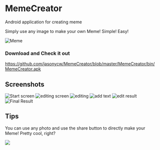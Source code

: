 # MemeCreator
Android application for creating meme

Simply use any image to make your own Meme! Simple! Easy!

![Meme](http://i.imgur.com/7F9UTVK.png)

### Download and Check it out
https://github.com/jasonycw/MemeCreator/blob/master/MemeCreator/bin/MemeCreator.apk

## Screenshots
![Start screen](http://i.imgur.com/MYbrhAQ.png) ![editing screen](http://i.imgur.com/qgcQ0ZE.png)
![editing](http://i.imgur.com/AwPgGOx.png) ![add text](http://i.imgur.com/rCX6fxF.png)
![edit result](http://i.imgur.com/8sq00L4.png) ![Final Result](http://i.imgur.com/N370wOj.png)

## Tips
You can use any photo and use the share button to directly make your Meme! Pretty cool, right?

![](http://i.imgur.com/s6KFTzK.png) 

